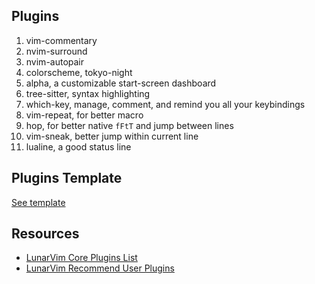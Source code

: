 ## Plugins

1. vim-commentary
2. nvim-surround
3. nvim-autopair
4. colorscheme, tokyo-night
5. alpha, a customizable start-screen dashboard
6. tree-sitter, syntax highlighting
7. which-key, manage, comment, and remind you all your keybindings
8. vim-repeat, for better macro
9. hop, for better native `fFtT` and jump between lines 
10. vim-sneak, better jump within current line
11. lualine, a good status line

## Plugins Template

[See template](./template.lua.bak)

## Resources

- [LunarVim Core Plugins List](https://www.lunarvim.org/docs/features/core-plugins-list)
- [LunarVim Recommend User Plugins](https://www.lunarvim.org/docs/configuration/plugins/example-configurations)
